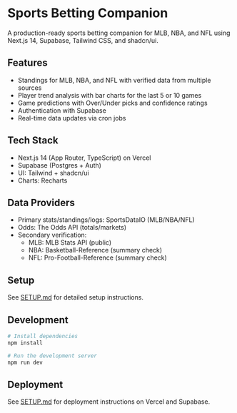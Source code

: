# Sports Betting Companion

A production-ready sports betting companion for MLB, NBA, and NFL using Next.js 14, Supabase, Tailwind CSS, and shadcn/ui.

## Features

- Standings for MLB, NBA, and NFL with verified data from multiple sources
- Player trend analysis with bar charts for the last 5 or 10 games
- Game predictions with Over/Under picks and confidence ratings
- Authentication with Supabase
- Real-time data updates via cron jobs

## Tech Stack

- Next.js 14 (App Router, TypeScript) on Vercel
- Supabase (Postgres + Auth)
- UI: Tailwind + shadcn/ui
- Charts: Recharts

## Data Providers

- Primary stats/standings/logs: SportsDataIO (MLB/NBA/NFL)
- Odds: The Odds API (totals/markets)
- Secondary verification:
  - MLB: MLB Stats API (public)
  - NBA: Basketball-Reference (summary check)
  - NFL: Pro-Football-Reference (summary check)

## Setup

See [SETUP.md](SETUP.md) for detailed setup instructions.

## Development

```bash
# Install dependencies
npm install

# Run the development server
npm run dev
```

## Deployment

See [SETUP.md](SETUP.md) for deployment instructions on Vercel and Supabase.
